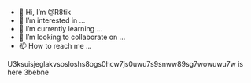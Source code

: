 - 👋 Hi, I’m @R8tik
- 👀 I’m interested in ...
- 🌱 I’m currently learning ...
- 💞️ I’m looking to collaborate on ...
- 📫 How to reach me ...

<!---
R8tik/R8tik is a ✨ special ✨ repository because its `README.md` (this file) appears on your GitHub profile.
You can click the Preview link to take a look at your changes.
--->
U3ksuisjeglakvsosloshs8ogs0hcw7js0uwu7s9snww89sg7wowuwu7w is here 3bebne




